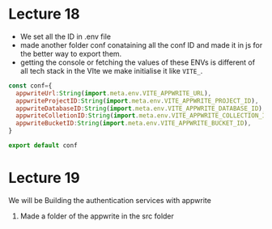 # Lecture 18  
  - We set all the ID in .env file  
  - made another folder conf conataining all the conf ID and made it in js for the better way to export them.  
  - getting the console or fetching the values of these ENVs is different of all tech stack  in the VIte we make initialise it like `VITE_`.
  
  ```javascript 
  const conf={
    appwriteUrl:String(import.meta.env.VITE_APPWRITE_URL),
    appwriteProjectID:String(import.meta.env.VITE_APPWRITE_PROJECT_ID),
    appwriteDatabaseID:String(import.meta.env.VITE_APPWRITE_DATABASE_ID),
    appwriteColletionID:String(import.meta.env.VITE_APPWRITE_COLLECTION_ID),
    appwriteBucketID:String(import.meta.env.VITE_APPWRITE_BUCKET_ID),
}

export default conf
  ```
# Lecture 19  
We will be Building the authentication services with appwrite
1. Made a folder of the appwrite in the src folder 
